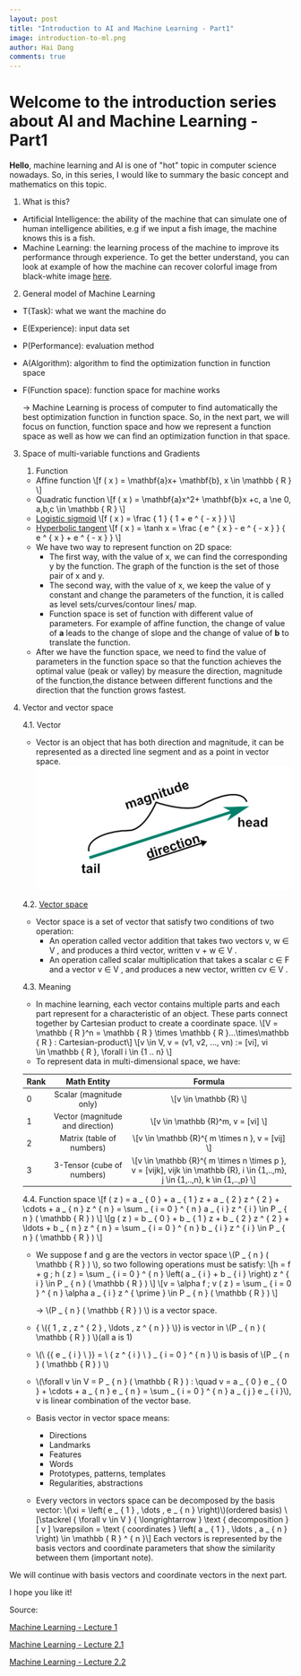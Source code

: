 ```yaml
---
layout: post
title: "Introduction to AI and Machine Learning - Part1"
image: introduction-to-ml.png
author: Hai Dang
comments: true
---
```

# Welcome to the introduction series about AI and Machine Learning - Part1

**Hello**, machine learning and AI is one of "hot" topic in computer science nowadays. So, in this series, I would like to summary the basic concept and mathematics on this topic. 
1. What is this?
 * Artificial Intelligence: the ability of the machine that can simulate one of human intelligence abilities, e.g if we input a fish image, the machine knows this is a fish. 
 * Machine Learning: the learning process of the machine to improve its performance through experience. To get the better understand, you can look at example of how the machine can recover colorful image from black-white image [here](https://www.facebook.com/curiousAI/videos/1431500110327587/?fref=mentions). 
2. General model of Machine Learning
* T(Task): what we want the machine do
* E(Experience): input data set
* P(Performance): evaluation method 
* A(Algorithm): algorithm to find the optimization function in function space
* F(Function space): function space for machine works

   -> Machine Learning is process of computer to find automatically the best optimization function in function space. So, in the next part, we will focus on function, function space and how we represent a function space as well as how we can find an optimization function in that space.
3. Space of multi-variable functions and Gradients
   1. Function
   * Affine function \\[f ( x ) = \mathbf{a}x+ \mathbf{b},  x \in \mathbb { R } \\] 
   * Quadratic function \\[f ( x ) = \mathbf{a}x^2+ \mathbf{b}x +c, a \ne 0, a,b,c \in \mathbb { R } \\] 
   * [Logistic sigmoid](https://en.wikipedia.org/wiki/Sigmoid_function)
   \\[f ( x ) = \frac { 1 } { 1 + e ^ { - x } } \\] 
   * [Hyperbolic tangent](https://en.wikipedia.org/wiki/Sigmoid_function)
   \\[f ( x ) = \tanh x = \frac { e ^ { x } - e ^ { - x } } { e ^ { x } + e ^ { - x } } \\] 
   * We have two way to represent function on 2D space:
     * The first way, with the value of x, we can find the corresponding y by the function. The graph of the function is the set of those pair of x and y. 
     * The second way, with the value of x, we keep the value of y constant and change the parameters of the function, it is called as level sets/curves/contour lines/ map. 
     * Function space is set of function with different value of parameters. For example of affine function,  the change of value of **a** leads to the change of slope and the change of value of **b** to translate the function. 
   * After we have the function space, we need to find the value of parameters in the function space so that the function achieves the optimal value (peak or valley) by measure the direction, magnitude of the function,the distance between different functions and the direction that the function grows fastest. 
4. Vector and vector space

   4.1. Vector
   * Vector is an object that has both direction and magnitude, it can be represented as a directed line segment and as a point in vector space. 
   ![color: white](../img/introduction-to-ml-vector.png)
   
   4.2. [Vector space](http://www.math.toronto.edu/gscott/WhatVS.pdf)
   * Vector space is a set of vector that satisfy two conditions of two operation:
     * An operation called vector addition that takes two vectors v, w ∈ V , and produces a third vector, written v + w ∈ V .
     * An operation called scalar multiplication that takes a scalar c ∈ F and a vector v ∈ V , and produces a new vector, written cv ∈ V .
     
   4.3. Meaning
   * In machine learning, each vector contains multiple parts and each part represent for a characteristic of an object. These parts connect together by Cartesian product to create a coordinate space.
   \\[V = \mathbb { R }^n = \mathbb { R } \times \mathbb { R }...\times\mathbb { R } : Cartesian-product\\] 
   \\[v \in V, v = (v1, v2, ..., vn) := [vi], vi \in \mathbb { R }, \forall i \in {1 .. n} \\] 
   * To represent data in multi-dimensional space, we have: 
   
   | Rank  | Math Entity                     | Formula  |
   | ----- |:-------------------------------:|:--------:| 
   | 0     | Scalar (magnitude only)         | \\[v \in \mathbb {R} \\]    |
   | 1     | Vector (magnitude and direction)| \\[v \in \mathbb {R}^m, v = [vi] \\]    |
   | 2     | Matrix (table of numbers)       | \\[v \in \mathbb {R}^{ m \times n }, v = [vij] \\]    |
   | 3     | 3-Tensor (cube of numbers)      | \\[v \in \mathbb {R}^{ m \times n \times p }, v = [vijk], vijk \in \mathbb {R}, i \in {1,..,m}, j \in {1,..,n}, k \in {1,..,p} \\]    |
   
   
   4.4. Function space
   \\[f ( z ) = a _ { 0 } + a _ { 1 } z + a _ { 2 } z ^ { 2 } + \cdots + a _ { n } z ^ { n } = \sum _ { i = 0 } ^ { n } a _ { i } z ^ { i } \in P _ { n } ( \mathbb { R } ) \\]
   \\[g ( z ) = b _ { 0 } + b _ { 1 } z + b _ { 2 } z ^ { 2 } + \ldots + b _ { n } z ^ { n } = \sum _ { i = 0 } ^ { n } b _ { i } z ^ { i } \in P _ { n } ( \mathbb { R } ) \\]
   * We suppose f and g are the vectors in vector space \\(P _ { n } ( \mathbb { R } ) \\), so two following operations must be satisfy: 
   \\[h = f + g ; h ( z ) = \sum _ { i = 0 } ^ { n } \left( a _ { i } + b _ { i } \right) z ^ { i } \in P _ { n } ( \mathbb { R } ) \\]
   \\[v = \alpha f ; v ( z ) = \sum _ { i = 0 } ^ { n } \alpha a _ { i } z ^ { \prime } \in P _ { n } ( \mathbb { R } ) \\]
   
     -> \\(P _ { n } ( \mathbb { R } ) \\) is a vector space.
   
   * { \\({ 1 , z , z ^ { 2 } , \ldots , z ^ { n } } \\)} is vector in \\(P _ { n } ( \mathbb { R } ) \\)(all a is 1)
   * \\(\ {\{ e _ { i } \ }\} = \ { z ^ { i } \ } _ { i = 0 } ^ { n } \\) is basis of \\(P _ { n } ( \mathbb { R } ) \\)
   * \\(\forall v \in V = P _ { n } ( \mathbb { R } ) : \quad v = a _ { 0 } e _ { 0 } + \cdots + a _ { n } e _ { n } = \sum _ { i = 0 } ^ { n } a _ { j } e _ { i }\\), v is linear combination of the vector base. 
   * Basis vector in vector space means:
     * Directions
     * Landmarks
     * Features
     * Words
     * Prototypes, patterns, templates
     * Regularities, abstractions
   * Every vectors in vectors space can be decomposed by the basis vector:  \\(\xi = \left( e _ { 1 } , \dots , e _ { n } \right)\\)(ordered basis)
   \\[\stackrel { \forall v \in V } { \longrightarrow } \text { decomposition } [ v ] \varepsilon = \text { coordinates } \left( a _ { 1 } , \ldots , a _ { n } \right) \in \mathbb { R } ^ { n }\\]
     Each vectors is represented by the basis vectors and coordinate parameters that show the similarity between them (important note).
     
We will continue with basis vectors and coordinate vectors in the next part.
  
I hope you like it!

Source: 

[Machine Learning - Lecture 1](https://www.facebook.com/curiousAI/videos/1431500110327587/?fref=mentions)

[Machine Learning - Lecture 2.1](https://www.facebook.com/curiousAI/videos/1443924629085135/?hc_location=ufi)

[Machine Learning - Lecture 2.2](https://www.facebook.com/curiousAI/videos/1443931999084398/?hc_location=ufi)
 
